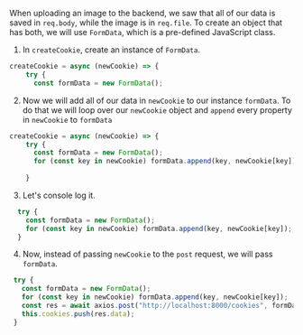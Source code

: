 When uploading an image to the backend, we saw that all of our data is saved in `req.body`, while the image is in `req.file`. To create an object that has both, we will use `FormData`, which is a pre-defined JavaScript class.

1. In `createCookie`, create an instance of `FormData`.

```javascript
createCookie = async (newCookie) => {
    try {
      const formData = new FormData();
```


2. Now we will add all of our data in `newCookie` to our instance `formData`. To do that we will loop over our `newCookie` object and `append` every property in `newCookie` to `formData` 

```javascript
createCookie = async (newCookie) => {
    try {
      const formData = new FormData();
      for (const key in newCookie) formData.append(key, newCookie[key]);
     
    } 
```

3. Let's console log it.

```javascript
  try {
    const formData = new FormData();
    for (const key in newCookie) formData.append(key, newCookie[key]); 
  } 
```

4. Now, instead of passing `newCookie` to the `post` request, we will pass `formData`.

 ```javascript
  try {
    const formData = new FormData();
    for (const key in newCookie) formData.append(key, newCookie[key]);
    const res = await axios.post("http://localhost:8000/cookies", formData);
    this.cookies.push(res.data);
  }
```